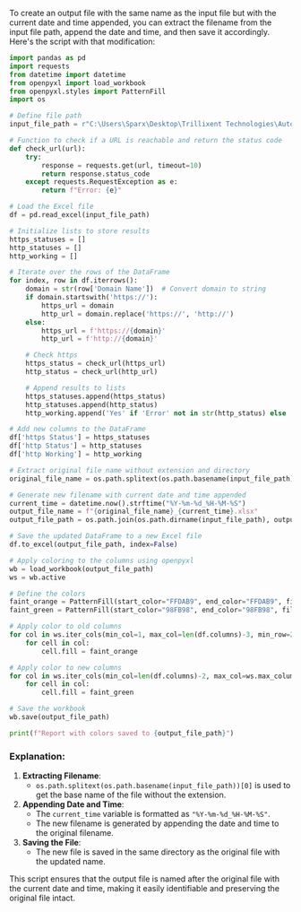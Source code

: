To create an output file with the same name as the input file but with the current date and time appended, you can extract the filename from the input file path, append the date and time, and then save it accordingly. Here's the script with that modification:

```python
import pandas as pd
import requests
from datetime import datetime
from openpyxl import load_workbook
from openpyxl.styles import PatternFill
import os

# Define file path
input_file_path = r"C:\Users\Sparx\Desktop\Trillixent Technologies\Automation for Website\old.xlsx"

# Function to check if a URL is reachable and return the status code
def check_url(url):
    try:
        response = requests.get(url, timeout=10)
        return response.status_code
    except requests.RequestException as e:
        return f"Error: {e}"

# Load the Excel file
df = pd.read_excel(input_file_path)

# Initialize lists to store results
https_statuses = []
http_statuses = []
http_working = []

# Iterate over the rows of the DataFrame
for index, row in df.iterrows():
    domain = str(row['Domain Name'])  # Convert domain to string
    if domain.startswith('https://'):
        https_url = domain
        http_url = domain.replace('https://', 'http://')
    else:
        https_url = f'https://{domain}'
        http_url = f'http://{domain}'

    # Check https
    https_status = check_url(https_url)
    http_status = check_url(http_url)

    # Append results to lists
    https_statuses.append(https_status)
    http_statuses.append(http_status)
    http_working.append('Yes' if 'Error' not in str(http_status) else 'No')

# Add new columns to the DataFrame
df['https Status'] = https_statuses
df['http Status'] = http_statuses
df['http Working'] = http_working

# Extract original file name without extension and directory
original_file_name = os.path.splitext(os.path.basename(input_file_path))[0]

# Generate new filename with current date and time appended
current_time = datetime.now().strftime("%Y-%m-%d_%H-%M-%S")
output_file_name = f"{original_file_name}_{current_time}.xlsx"
output_file_path = os.path.join(os.path.dirname(input_file_path), output_file_name)

# Save the updated DataFrame to a new Excel file
df.to_excel(output_file_path, index=False)

# Apply coloring to the columns using openpyxl
wb = load_workbook(output_file_path)
ws = wb.active

# Define the colors
faint_orange = PatternFill(start_color="FFDAB9", end_color="FFDAB9", fill_type="solid")  # Faint Orange
faint_green = PatternFill(start_color="98FB98", end_color="98FB98", fill_type="solid")  # Faint Green

# Apply color to old columns
for col in ws.iter_cols(min_col=1, max_col=len(df.columns)-3, min_row=2, max_row=ws.max_row):
    for cell in col:
        cell.fill = faint_orange

# Apply color to new columns
for col in ws.iter_cols(min_col=len(df.columns)-2, max_col=ws.max_column, min_row=2, max_row=ws.max_row):
    for cell in col:
        cell.fill = faint_green

# Save the workbook
wb.save(output_file_path)

print(f"Report with colors saved to {output_file_path}")
```

### Explanation:
1. **Extracting Filename**: 
   - `os.path.splitext(os.path.basename(input_file_path))[0]` is used to get the base name of the file without the extension.
2. **Appending Date and Time**:
   - The `current_time` variable is formatted as `"%Y-%m-%d_%H-%M-%S"`.
   - The new filename is generated by appending the date and time to the original filename.
3. **Saving the File**:
   - The new file is saved in the same directory as the original file with the updated name.
   
This script ensures that the output file is named after the original file with the current date and time, making it easily identifiable and preserving the original file intact.
